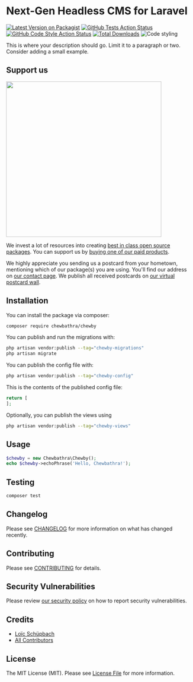 # Next-Gen Headless CMS for Laravel

[![Latest Version on Packagist](https://img.shields.io/packagist/v/chewbathra/chewby.svg?style=flat-square)](https://packagist.org/packages/chewbathra/chewby)
[![GitHub Tests Action Status](https://img.shields.io/github/workflow/status/chewbathra/chewby/run-tests?label=tests)](https://github.com/chewbathra/chewby/actions?query=workflow%3Arun-tests+branch%3Amaster)
[![GitHub Code Style Action Status](https://img.shields.io/github/workflow/status/chewbathra/chewby/Fix%20PHP%20code%20style%20issues?label=code%20style)](https://github.com/chewbathra/chewby/actions?query=workflow%3A"Fix+PHP+code+style+issues"+branch%3Amaster)
[![Total Downloads](https://img.shields.io/packagist/dt/chewbathra/chewby.svg?style=flat-square)](https://packagist.org/packages/chewbathra/chewby)
![Code styling](https://github.com/Chewbathra/Chewby/actions/workflows/fix-php-code-style-issues.yml/badge.svg)

This is where your description should go. Limit it to a paragraph or two. Consider adding a small example.

## Support us

[<img src="https://github-ads.s3.eu-central-1.amazonaws.com/Chewby.jpg?t=1" width="419px" />](https://spatie.be/github-ad-click/Chewby)

We invest a lot of resources into creating [best in class open source packages](https://spatie.be/open-source). You can support us by [buying one of our paid products](https://spatie.be/open-source/support-us).

We highly appreciate you sending us a postcard from your hometown, mentioning which of our package(s) you are using. You'll find our address on [our contact page](https://spatie.be/about-us). We publish all received postcards on [our virtual postcard wall](https://spatie.be/open-source/postcards).

## Installation

You can install the package via composer:

```bash
composer require chewbathra/chewby
```

You can publish and run the migrations with:

```bash
php artisan vendor:publish --tag="chewby-migrations"
php artisan migrate
```

You can publish the config file with:

```bash
php artisan vendor:publish --tag="chewby-config"
```

This is the contents of the published config file:

```php
return [
];
```

Optionally, you can publish the views using

```bash
php artisan vendor:publish --tag="chewby-views"
```

## Usage

```php
$chewby = new Chewbathra\Chewby();
echo $chewby->echoPhrase('Hello, Chewbathra!');
```

## Testing

```bash
composer test
```

## Changelog

Please see [CHANGELOG](CHANGELOG.md) for more information on what has changed recently.

## Contributing

Please see [CONTRIBUTING](CONTRIBUTING.md) for details.

## Security Vulnerabilities

Please review [our security policy](../../security/policy) on how to report security vulnerabilities.

## Credits

- [Loïc Schüpbach](https://github.com/Chewbathra)
- [All Contributors](../../contributors)

## License

The MIT License (MIT). Please see [License File](LICENSE.md) for more information.
